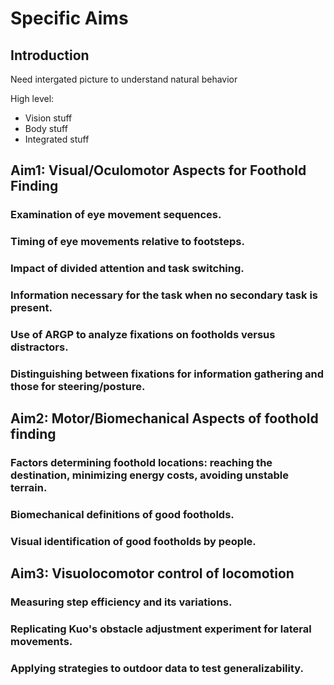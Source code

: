 # Specific Aims

## Introduction

Need intergated picture to understand natural behavior

High level: 
- Vision stuff
- Body stuff
- Integrated stuff



## Aim1: Visual/Oculomotor Aspects for Foothold Finding
### Examination of eye movement sequences.
### Timing of eye movements relative to footsteps.
### Impact of divided attention and task switching.
### Information necessary for the task when no secondary task is present.
### Use of ARGP to analyze fixations on footholds versus distractors.
### Distinguishing between fixations for information gathering and those for steering/posture.

## Aim2: Motor/Biomechanical Aspects of foothold finding
### Factors determining foothold locations: reaching the destination, minimizing energy costs, avoiding unstable terrain.
### Biomechanical definitions of good footholds.
### Visual identification of good footholds by people.

## Aim3: Visuolocomotor control of locomotion 
### Measuring step efficiency and its variations.
### Replicating Kuo's obstacle adjustment experiment for lateral movements.
### Applying strategies to outdoor data to test generalizability.
